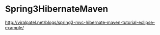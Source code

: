 Spring3HibernateMaven
=====================

http://viralpatel.net/blogs/spring3-mvc-hibernate-maven-tutorial-eclipse-example/
